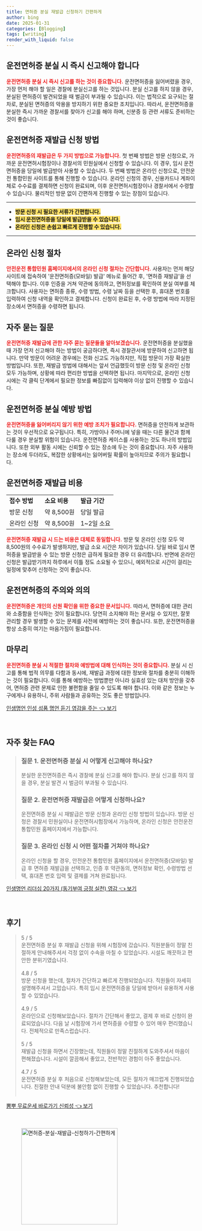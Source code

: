 ```yaml
---
title: 면허증 분실 재발급 신청하기 간편하게
author: bing
date: 2025-01-31
categories: [Blogging]
tags: [writing]
render_with_liquid: false
---
```



<h2 id='운전면허증_분실_신고'>운전면허증 분실 시 즉시 신고해야 합니다</h2>

<p><b><span style="color: #ee2323;">운전면허증 분실 시 즉시 신고를 하는 것이 중요합니다.</span></b> 운전면허증을 잃어버렸을 경우, 가장 먼저 해야 할 일은 경찰에 분실신고를 하는 것입니다. 분실 신고를 하지 않을 경우, 분실된 면허증이 발견되었을 때 벌금이 부과될 수 있습니다. 이는 법적으로 요구되는 절차로, 분실된 면허증의 악용을 방지하기 위한 중요한 조치입니다. 따라서, 운전면허증을 분실한 즉시 가까운 경찰서를 찾아가 신고를 해야 하며, 신분증 등 관련 서류도 준비하는 것이 좋습니다.</p>

<h2 id='면허증_재발급_신청_방법'>운전면허증 재발급 신청 방법</h2>

<p><b><span style="color: #ee2323;">운전면허증의 재발급은 두 가지 방법으로 가능합니다.</span></b> 첫 번째 방법은 방문 신청으로, 가까운 운전면허시험장이나 경찰서의 민원실에서 신청할 수 있습니다. 이 경우, 임시 운전면허증을 당일에 발급받아 사용할 수 있습니다. 두 번째 방법은 온라인 신청으로, 안전운전 통합민원 사이트를 통해 진행할 수 있습니다. 온라인 신청의 경우, 신용카드나 계좌이체로 수수료를 결제하면 신청이 완료되며, 이후 운전면허시험장이나 경찰서에서 수령할 수 있습니다. 물리적인 방문 없이 간편하게 진행할 수 있는 장점이 있습니다.</p>

<hr />

<ul>
    <li><b><span style="background-color: #ffe066;">방문 신청 시 필요한 서류가 간편합니다.</span></b></li>
    <li><b><span style="background-color: #ffe066;">임시 운전면허증을 당일에 발급받을 수 있습니다.</span></b></li>
    <li><b><span style="background-color: #ffe066;">온라인 신청은 손쉽고 빠르게 진행할 수 있습니다.</span></b></li>
</ul>

<hr />

<h2 id='온라인_신청_절차'>온라인 신청 절차</h2>

<p><b><span style="color: #ee2323;">안전운전 통합민원 홈페이지에서의 온라인 신청 절차는 간단합니다.</span></b> 사용자는 먼저 해당 사이트에 접속하여 '운전면허증(모바일) 발급' 메뉴로 들어간 후, '면허증 재발급'을 선택해야 합니다. 이후 인증을 거쳐 약관에 동의하고, 면허정보를 확인하여 분실 여부를 체크합니다. 사용자는 면허증 종류, 수령 방법, 수령 날짜 등을 선택한 후, 휴대폰 번호를 입력하여 신청 내역을 확인하고 결제합니다. 신청이 완료된 후, 수령 방법에 따라 지정된 장소에서 면허증을 수령하면 됩니다.</p>

<h2 id='자주_묻는_질문'>자주 묻는 질문</h2>

<p><b><span style="color: #ee2323;">운전면허증 재발급에 관한 자주 묻는 질문들을 알아보겠습니다.</span></b> 운전면허증을 분실했을 때 가장 먼저 신고해야 하는 방법이 궁금하다면, 즉시 경찰관서에 방문하여 신고하면 됩니다. 만약 방문이 어려운 경우에는 전화 신고도 가능하지만, 직접 방문이 가장 확실한 방법입니다. 또한, 재발급 방법에 대해서는 앞서 언급했듯이 방문 신청 및 온라인 신청 모두 가능하며, 상황에 따라 편리한 방법을 선택하면 됩니다. 마지막으로, 온라인 신청 시에는 각 클릭 단계에서 필요한 정보를 빠짐없이 입력해야 이상 없이 진행할 수 있습니다.</p>

<h2 id='운전면허증_분실_예방'>운전면허증 분실 예방 방법</h2>

<p><b><span style="color: #ee2323;">운전면허증을 잃어버리지 않기 위한 예방 조치가 필요합니다.</span></b> 면허증을 안전하게 보관하는 것이 우선적으로 요구됩니다. 특히, 가방이나 주머니에 넣을 때는 다른 물건과 함께 다룰 경우 분실할 위험이 있습니다. 운전면허증 케이스를 사용하는 것도 하나의 방법입니다. 또한 외부 활동 시에는 신뢰할 수 있는 장소에 두는 것이 중요합니다. 자주 사용하는 장소에 두더라도, 복잡한 상황에서는 잃어버릴 확률이 높아지므로 주의가 필요합니다.</p>

<h2 id='운전면허증_재발급_비용'>운전면허증 재발급 비용</h2>

<table>
    <tr>
        <td><b>접수 방법</b></td>
        <td><b>소요 비용</b></td>
        <td><b>발급 기간</b></td>
    </tr>
    <tr>
        <td>방문 신청</td>
        <td>약 8,500원</td>
        <td>당일 발급</td>
    </tr>
    <tr>
        <td>온라인 신청</td>
        <td>약 8,500원</td>
        <td>1~2일 소요</td>
    </tr>
</table>

<p><b><span style="color: #ee2323;">운전면허증 재발급 시 드는 비용은 대체로 동일합니다.</span></b> 방문 및 온라인 신청 모두 약 8,500원의 수수료가 발생하지만, 발급 소요 시간은 차이가 있습니다. 당일 바로 임시 면허증을 발급받을 수 있는 방문 신청은 급하게 필요한 경우 더 유리합니다. 반면에 온라인 신청은 발급받기까지 하루에서 이틀 정도 소요될 수 있으니, 예외적으로 시간이 걸리는 일정에 맞추어 신청하는 것이 좋습니다.</p>

<h2 id='운전면허증_의의'>운전면허증의 주의와 의의</h2>

<p><b><span style="color: #ee2323;">운전면허증은 개인의 신원 확인을 위한 중요한 문서입니다.</span></b> 따라서, 면허증에 대한 관리와 소중함을 인식하는 것이 필요합니다. 당연히 소지해야 하는 문서일 수 있지만, 잘못 관리할 경우 발생할 수 있는 문제를 사전에 예방하는 것이 좋습니다. 또한, 운전면허증을 항상 소중히 여기는 마음가짐이 필요합니다.</p>

<h2 id='마무리'>마무리</h2>

<p><b><span style="color: #ee2323;">운전면허증 분실 시 적절한 절차와 예방법에 대해 인식하는 것이 중요합니다.</span></b> 분실 시 신고를 통해 법적 의무를 다함과 동시에, 재발급 과정에 대한 정보와 절차를 충분히 이해하는 것이 필요합니다. 이를 통해 예방하는 방법뿐만 아니라 실효성 있는 대처 방안을 갖추어, 면허증 관련 문제로 인한 불편함을 줄일 수 있도록 해야 합니다. 이와 같은 정보는 누구에게나 유용하니, 주위 사람들과 공유하는 것도 좋은 방법입니다.</p>


<p><a class="click-button" title="인생명언 인성 성품 명언 듣기 영감을 주는" href="https://afficreate.github.io/posts/%EC%9D%B8%EC%83%9D%EB%AA%85%EC%96%B8-%EC%9D%B8%EC%84%B1-%EC%84%B1%ED%92%88-%EB%AA%85%EC%96%B8-%EB%93%A3%EA%B8%B0-%EC%98%81%EA%B0%90%EC%9D%84-%EC%A3%BC%EB%8A%94/" rel="dofollow">인생명언 인성 성품 명언 듣기 영감을 주는 👈 보기</a></p><br>
<h2 id='자주_찾는_FAQ'>자주 찾는 FAQ</h2>
<div itemscope="" itemtype="https://schema.org/FAQPage"> 
<blockquote> 
<div itemscope="" itemprop="mainEntity" itemtype="https://schema.org/Question"> 
<h3 itemprop="name">질문 1. 운전면허증 분실 시 어떻게 신고해야 하나요?</h3> 
<div itemscope="" itemprop="acceptedAnswer" itemtype="https://schema.org/Answer"> 
<span itemprop="text"> 
<p>분실한 운전면허증은 즉시 경찰에 분실 신고를 해야 합니다. 분실 신고를 하지 않을 경우, 분실 발견 시 벌금이 부과될 수 있습니다.</p> 
</span> 
</div> 
</div> 
<div itemscope="" itemprop="mainEntity" itemtype="https://schema.org/Question"> 
<h3 itemprop="name">질문 2. 운전면허증 재발급은 어떻게 신청하나요?</h3> 
<div itemscope="" itemprop="acceptedAnswer" itemtype="https://schema.org/Answer"> 
<span itemprop="text"> 
<p>운전면허증 분실 시 재발급은 방문 신청과 온라인 신청 방법이 있습니다. 방문 신청은 경찰서 민원실이나 운전면허시험장에서 가능하며, 온라인 신청은 안전운전 통합민원 홈페이지에서 가능합니다.</p> 
</span> 
</div> 
</div> 
<div itemscope="" itemprop="mainEntity" itemtype="https://schema.org/Question"> 
<h3 itemprop="name">질문 3. 온라인 신청 시 어떤 절차를 거쳐야 하나요?</h3> 
<div itemscope="" itemprop="acceptedAnswer" itemtype="https://schema.org/Answer"> 
<span itemprop="text"> 
<p>온라인 신청을 할 경우, 안전운전 통합민원 홈페이지에서 운전면허증(모바일) 발급 후 면허증 재발급을 선택하고, 인증 후 약관동의, 면허정보 확인, 수령방법 선택, 휴대폰 번호 입력 및 결제를 거쳐 완료됩니다.</p> 
</span> 
</div> 
</div> 
</blockquote> 
</div>
<p><a class="click-button" title="인생명언 리더십 20가지 (동기부여 긍정 실천) 영감" href="https://afficreate.github.io/posts/%EC%9D%B8%EC%83%9D%EB%AA%85%EC%96%B8-%EB%A6%AC%EB%8D%94%EC%8B%AD-20%EA%B0%80%EC%A7%80-(%EB%8F%99%EA%B8%B0%EB%B6%80%EC%97%AC-%EA%B8%8D%EC%A0%95-%EC%8B%A4%EC%B2%9C)-%EC%98%81%EA%B0%90/" rel="dofollow">인생명언 리더십 20가지 (동기부여 긍정 실천) 영감 👈 보기</a></p><br>
<h2 id='후기'>후기</h2>
<div itemscope itemtype="https://schema.org/Product">
  <blockquote>
  <div itemprop="review" itemscope itemtype="https://schema.org/Review">
      <div itemprop="reviewRating" itemscope itemtype="https://schema.org/Rating"> <span itemprop="ratingValue">5</span> / <span itemprop="bestRating">5</span> </div>
      <span itemprop="reviewBody">운전면허증 분실 후 재발급 신청을 위해 시험장에 갔습니다. 직원분들이 정말 친절하게 안내해주셔서 걱정 없이 수속을 마칠 수 있었습니다. 시설도 깨끗하고 편안한 분위기였습니다.</span>
  </div>
  <br>
  <div itemprop="review" itemscope itemtype="https://schema.org/Review">
      <div itemprop="reviewRating" itemscope itemtype="https://schema.org/Rating"> <span itemprop="ratingValue">4.8</span> / <span itemprop="bestRating">5</span> </div>
      <span itemprop="reviewBody">방문 신청을 했는데, 절차가 간단하고 빠르게 진행되었습니다. 직원들이 자세히 설명해주셔서 고맙습니다. 특히 임시 운전면허증을 당일에 받아서 유용하게 사용할 수 있었습니다.</span>
  </div>
  <br>
  <div itemprop="review" itemscope itemtype="https://schema.org/Review">
      <div itemprop="reviewRating" itemscope itemtype="https://schema.org/Rating"> <span itemprop="ratingValue">4.9</span> / <span itemprop="bestRating">5</span> </div>
      <span itemprop="reviewBody">온라인으로 신청해보았습니다. 절차가 간단해서 좋았고, 결제 후 바로 신청이 완료되었습니다. 다음 날 시험장에 가서 면허증을 수령할 수 있어 매우 편리했습니다. 전체적으로 만족스럽습니다.</span>
  </div>
  <br>
  <div itemprop="review" itemscope itemtype="https://schema.org/Review">
      <div itemprop="reviewRating" itemscope itemtype="https://schema.org/Rating"> <span itemprop="ratingValue">5</span> / <span itemprop="bestRating">5</span> </div>
      <span itemprop="reviewBody">재발급 신청을 하면서 긴장했는데, 직원들이 정말 친절하게 도와주셔서 마음이 편해졌습니다. 시설이 깔끔해서 좋았고, 전반적인 경험이 아주 좋았습니다.</span>
  </div>
  <br>
  <div itemprop="review" itemscope itemtype="https://schema.org/Review">
      <div itemprop="reviewRating" itemscope itemtype="https://schema.org/Rating"> <span itemprop="ratingValue">4.7</span> / <span itemprop="bestRating">5</span> </div>
      <span itemprop="reviewBody">운전면허증 분실 후 처음으로 신청해보았는데, 모든 절차가 매끄럽게 진행되었습니다. 친절한 안내 덕분에 불안함 없이 진행할 수 있었습니다. 추천합니다!</span>
  </div>
  <br>
  </blockquote>
</div>
<p><a class="click-button" title="뽐뿌 무료운세 바로가기 신뢰성" href="https://afficreate.github.io/posts/%EB%BD%90%EB%BF%8C-%EB%AC%B4%EB%A3%8C%EC%9A%B4%EC%84%B8-%EB%B0%94%EB%A1%9C%EA%B0%80%EA%B8%B0-%EC%8B%A0%EB%A2%B0%EC%84%B1/" rel="dofollow">뽐뿌 무료운세 바로가기 신뢰성 👈 보기</a></p><br>
<figure class="image"><img src="https://afficreate.github.io/assets/img/thumbnail/면허증-분실-재발급-신청하기-간편하게.webp" alt="면허증-분실-재발급-신청하기-간편하게" width="256" height="256"></figure>